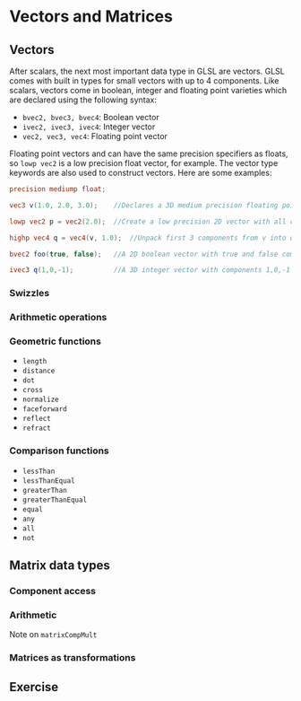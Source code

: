 # Vectors and Matrices

## Vectors

After scalars, the next most important data type in GLSL are vectors.  GLSL comes with built in types for small vectors with up to 4 components.  Like scalars, vectors come in boolean, integer and floating point varieties which are declared using the following syntax:

* `bvec2, bvec3, bvec4`: Boolean vector
* `ivec2, ivec3, ivec4`: Integer vector
* `vec2, vec3, vec4`: Floating point vector

Floating point vectors and can have the same precision specifiers as floats, so `lowp vec2` is a low precision float vector, for example.  The vector type keywords are also used to construct vectors.  Here are some examples:

```glsl
precision mediump float;

vec3 v(1.0, 2.0, 3.0);    //Declares a 3D medium precision floating point vector with components (1,2,3)

lowp vec2 p = vec2(2.0);  //Create a low precision 2D vector with all components set to 2.0

highp vec4 q = vec4(v, 1.0);  //Unpack first 3 components from v into q and set last component to 1.0

bvec2 foo(true, false);   //A 2D boolean vector with true and false components

ivec3 q(1,0,-1);          //A 3D integer vector with components 1,0,-1
```

### Swizzles

### Arithmetic operations


### Geometric functions

* `length`
* `distance`
* `dot`
* `cross`
* `normalize`
* `faceforward`
* `reflect`
* `refract`

### Comparison functions

* `lessThan`
* `lessThanEqual`
* `greaterThan`
* `greaterThanEqual`
* `equal`
* `any`
* `all`
* `not`


## Matrix data types

### Component access 

### Arithmetic

Note on `matrixCompMult`

### Matrices as transformations


## Exercise